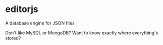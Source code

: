 # editorjs
A database engine for JSON files

Don't like MySQL or MongoDB? Want to know exactly where everything's stored?
